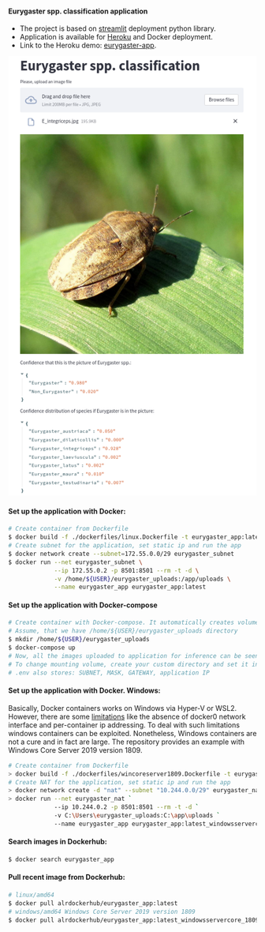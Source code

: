 #### Eurygaster spp. classification application

* The project is based on [streamlit](https://share.streamlit.io/daniellewisdl/streamlit-cheat-sheet/app.py) deployment
  python library.
* Application is available for [Heroku](https://www.heroku.com/) and Docker deployment.
* Link to the Heroku demo: [eurygaster-app](https://eurygaster-app.herokuapp.com/).

![eurygaster_integriceps_example](./assets/e_integriceps_example.png)


#### Set up the application with Docker:

```bash
# Create container from Dockerfile
$ docker build -f ./dockerfiles/linux.Dockerfile -t eurygaster_app:latest .
# Create subnet for the application, set static ip and run the app
$ docker network create --subnet=172.55.0.0/29 eurygaster_subnet
$ docker run --net eurygaster_subnet \
             --ip 172.55.0.2 -p 8501:8501 --rm -t -d \
             -v /home/${USER}/eurygaster_uploads:/app/uploads \
             --name eurygaster_app eurygaster_app:latest
```

#### Set up the application with Docker-compose
```bash
# Create container with Docker-compose. It automatically creates volume and mount image uploads to it.
# Assume, that we have /home/${USER}/eurygaster_uploads directory
$ mkdir /home/${USER}/eurygaster_uploads
$ docker-compose up
# Now, all the images uploaded to application for inference can be seen in FOLDER
# To change mounting volume, create your custom directory and set it in MOUNTING_VOLUME parameter in .env.
# .env also stores: SUBNET, MASK, GATEWAY, application IP
```

#### Set up the application with Docker. Windows:

Basically, Docker containers works on Windows via Hyper-V or WSL2.
However, there are some [limitations](https://docs.docker.com/desktop/windows/networking/) like the absence of docker0
network interface and  per-container ip addressing. To deal with such limitations windows containers can be exploited.
Nonetheless, Windows containers are not a cure and in fact are large. 
The repository provides an example with Windows Core Server 2019 version 1809.
```bash
# Create container from Dockerfile
> docker build -f ./dockerfiles/wincoreserver1809.Dockerfile -t eurygaster_app:latest_windowsservercore_1809 .
# Create NAT for the application, set static ip and run the app
> docker network create -d "nat" --subnet "10.244.0.0/29" eurygaster_nat
> docker run --net eurygaster_nat `
             --ip 10.244.0.2 -p 8501:8501 --rm -t -d `
             -v C:\Users\eurygaster_uploads:C:\app\uploads `
             --name eurygaster_app eurygaster_app:latest_windowsservercore_1809
```

#### Search images in Dockerhub:

```bash
$ docker search eurygaster_app
```

#### Pull recent image from Dockerhub:

```bash
# linux/amd64
$ docker pull alrdockerhub/eurygaster_app:latest
# windows/amd64 Windows Core Server 2019 version 1809
$ docker pull alrdockerhub/eurygaster_app:latest_windowsservercore_1809
```
